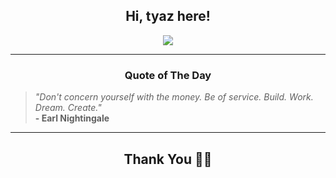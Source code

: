<h2 align="center"> Hi, tyaz here!</h2>

<p align="center">
<a href="https://github.com/tyazx" alt="github streak"><img src="https://dvst-streak.herokuapp.com/?user=tyazx&theme=tokyonight&fire=DD472C"></a>
</p>

<hr>
<h3 align="center">Quote of The Day</h3>
<p align="center">
<blockquote>
<i>"Don't concern yourself with the money. Be of service. Build. Work. Dream. Create."</i>
<br>
<b>- Earl Nightingale</b>
</blockquote>
</p>


<hr>
<h2 align="center">Thank You 🙏🏼</h2>
